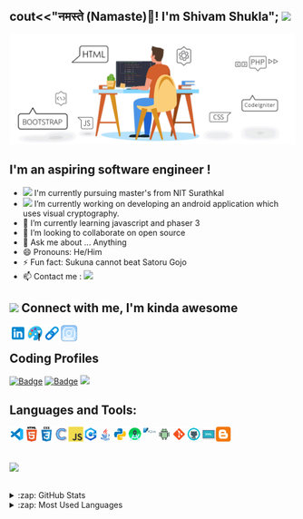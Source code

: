 <h2> cout<<"नमस्ते (Namaste)🙏! I'm Shivam Shukla"; <img src="https://media.giphy.com/media/mGcNjsfWAjY5AEZNw6/giphy.gif" width="50"></h2> 

 <img alt="GIF" src="https://github.com/fzd370/fzd370/blob/main/3.gif"/>

## I'm an aspiring software engineer !
- <img src="https://media.giphy.com/media/fYSnHlufseco8Fh93Z/giphy.gif" width="30"> I'm currently pursuing master's from NIT Surathkal
- <img src="https://media.giphy.com/media/WUlplcMpOCEmTGBtBW/giphy.gif" width="30"> I’m currently working on developing an android application which uses visual cryptography.
- 🌱 I’m currently learning javascript and phaser 3
- 👯 I’m looking to collaborate on open source
- 💬 Ask me about ... Anything
- 😄 Pronouns: He/Him
- ⚡ Fun fact: Sukuna cannot beat Satoru Gojo
- 📫 Contact me : [![](https://img.shields.io/badge/Gmail-shuklashivamk2%40gmail.com-red?logo=Gmail&logoColor=Red&labelColor=black)](mailto:shuklashivamk2@gmail.com)


### <h2><img src="https://media.giphy.com/media/LnQjpWaON8nhr21vNW/giphy.gif" width="60"> Connect with me, I'm kinda awesome</h2>
[<img align="left" alt="kindaichi | LinkedIn" width="30px" src="https://github.com/fzd370/fzd370/blob/main/linkedin.png" />][linkedin]
[<img align="left" alt="kindaichi | LinkedIn" width="30px" src="https://github.com/fzd370/fzd370/blob/main/paint.png" />][artportfolio]
[<img align="left" alt="kindaichi | LinkedIn" width="30px" src="https://github.com/fzd370/fzd370/blob/main/link.png" />][blog]
[<img align="left" alt="kindaichi | LinkedIn" width="30px" src="https://github.com/fzd370/fzd370/blob/main/instagram.png" />][instagram]

<br />

### <h2>Coding Profiles</h2>
[![Badge](https://cp-logo.vercel.app/codeforces/ssk2)][codeforces]    [![Badge](https://cp-logo.vercel.app/leetcode/Kindaichi)][leetcode]     [![](https://img.shields.io/badge/HackerRank-kindaichi-brightgreen?logo=HackerRank&logoColor=Green&labelColor=black)](https://www.hackerrank.com/shuklashivamk2)
 



### <h2>Languages and Tools:</h2>

[<img align="left" alt="Visual Studio Code" width="26px" src="https://github.com/fzd370/fzd370/blob/main/visual.png" />][linkedin]
[<img align="left" alt="HTML5" width="26px" src="https://raw.githubusercontent.com/github/explore/80688e429a7d4ef2fca1e82350fe8e3517d3494d/topics/html/html.png" />][linkedin]
[<img align="left" alt="CSS3" width="26px" src="https://raw.githubusercontent.com/github/explore/80688e429a7d4ef2fca1e82350fe8e3517d3494d/topics/css/css.png" />][linkedin]
[<img align="left" alt="C" width="26px" src="https://github.com/fzd370/fzd370/blob/main/c.png" />][linkedin]
[<img align="left" alt="JavaScript" width="26px" src="https://raw.githubusercontent.com/github/explore/80688e429a7d4ef2fca1e82350fe8e3517d3494d/topics/javascript/javascript.png" />][linkedin]
[<img align="left" alt="C++" width="26px" src="https://github.com/fzd370/fzd370/blob/main/c%2B%2B.png" />][linkedin]
[<img align="left" alt="Java" width="26px" src="https://github.com/fzd370/fzd370/blob/main/java.gif" />][linkedin]
[<img align="left" alt="python" width="26px" src="https://github.com/fzd370/fzd370/blob/main/python.gif" />][linkedin]
[<img align="left" alt="Android_Studio" width="26px" src="https://github.com/fzd370/fzd370/blob/main/studio.png" />][linkedin]
[<img align="left" alt="SQLite" width="26px" src="https://github.com/fzd370/fzd370/blob/main/sqlite.png" />][linkedin]
[<img align="left" alt="Android" width="26px" src="https://github.com/fzd370/fzd370/blob/main/android.png" />][linkedin]
[<img align="left" alt="Git" width="26px" src="https://github.com/fzd370/fzd370/blob/main/git.png" />][linkedin]
[<img align="left" alt="GitHub" width="26px" src="https://github.com/fzd370/fzd370/blob/main/github.gif" />][linkedin]
[<img align="left" alt="XML" width="26px" src="https://github.com/fzd370/fzd370/blob/main/xml.png" />][linkedin]
[<img align="left" alt="Blogger" width="26px" src="https://github.com/fzd370/fzd370/blob/main/blogger.png" />][linkedin]


<br />
<br />

### <h2></h2>
![](https://visitor-badge.glitch.me/badge?page_id=fzd370.fzd370)

### <h2></h2>
<details>
  <summary>:zap: GitHub Stats</summary>

  <img align="left" alt="Shivam's GitHub Stats" src="https://github-readme-stats.vercel.app/api?username=fzd370&show_icons=true&hide_border=true" />

</details>

<details>
  <summary>:zap: Most Used Languages</summary>

<img align="left" alt="Shivam's GitHub Top Languages" src="https://github-readme-stats.vercel.app/api/top-langs/?username=fzd370" />

</details>


[artportfolio]: https://shyomsketches.blogspot.com/
[instagram]: https://www.instagram.com/kindaichi_k/
[linkedin]: https://linkedin.com/in/ssk2
[blog]: https://orendainyou.blogspot.com/2022/09/venkat-panchapakesan-memorial.html
[codeforces]: https://codeforces.com/profile/ssk2
[codechef]: https://www.codechef.com/users/fzd314
[leetcode]: https://leetcode.com/Kindaichi/
